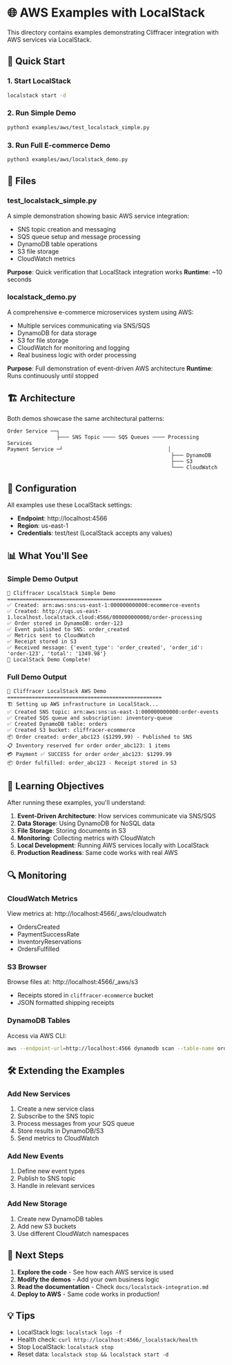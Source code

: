 # 🌐 AWS Examples with LocalStack

This directory contains examples demonstrating Cliffracer integration with AWS services via LocalStack.

## 🚀 Quick Start

### 1. Start LocalStack
```bash
localstack start -d
```

### 2. Run Simple Demo
```bash
python3 examples/aws/test_localstack_simple.py
```

### 3. Run Full E-commerce Demo
```bash
python3 examples/aws/localstack_demo.py
```

## 📁 Files

### **test_localstack_simple.py**
A simple demonstration showing basic AWS service integration:
- SNS topic creation and messaging
- SQS queue setup and message processing
- DynamoDB table operations
- S3 file storage
- CloudWatch metrics

**Purpose**: Quick verification that LocalStack integration works
**Runtime**: ~10 seconds

### **localstack_demo.py**
A comprehensive e-commerce microservices system using AWS:
- Multiple services communicating via SNS/SQS
- DynamoDB for data storage
- S3 for file storage
- CloudWatch for monitoring and logging
- Real business logic with order processing

**Purpose**: Full demonstration of event-driven AWS architecture
**Runtime**: Runs continuously until stopped

## 🏗️ Architecture

Both demos showcase the same architectural patterns:

```
Order Service ──┐
                ├─── SNS Topic ──── SQS Queues ──── Processing Services
Payment Service ─┘                                  │
                                                     ├─── DynamoDB
                                                     ├─── S3
                                                     └─── CloudWatch
```

## 🔧 Configuration

All examples use these LocalStack settings:
- **Endpoint**: http://localhost:4566
- **Region**: us-east-1
- **Credentials**: test/test (LocalStack accepts any values)

## 📊 What You'll See

### **Simple Demo Output**
```
🚀 Cliffracer LocalStack Simple Demo
==================================================
✅ Created: arn:aws:sns:us-east-1:000000000000:ecommerce-events
✅ Created: http://sqs.us-east-1.localhost.localstack.cloud:4566/000000000000/order-processing
✅ Order stored in DynamoDB: order-123
✅ Event published to SNS: order_created
✅ Metrics sent to CloudWatch
✅ Receipt stored in S3
✅ Received message: {'event_type': 'order_created', 'order_id': 'order-123', 'total': '1349.98'}
🎉 LocalStack Demo Complete!
```

### **Full Demo Output**
```
🚀 Cliffracer LocalStack AWS Demo
==================================================
🏗️ Setting up AWS infrastructure in LocalStack...
✅ Created SNS topic: arn:aws:sns:us-east-1:000000000000:order-events
✅ Created SQS queue and subscription: inventory-queue
✅ Created DynamoDB table: orders
✅ Created S3 bucket: cliffracer-ecommerce
📦 Order created: order_abc123 ($1299.99) - Published to SNS
📋 Inventory reserved for order order_abc123: 1 items
💳 Payment ✅ SUCCESS for order order_abc123: $1299.99
📦 Order fulfilled: order_abc123 - Receipt stored in S3
```

## 🎯 Learning Objectives

After running these examples, you'll understand:

1. **Event-Driven Architecture**: How services communicate via SNS/SQS
2. **Data Storage**: Using DynamoDB for NoSQL data
3. **File Storage**: Storing documents in S3
4. **Monitoring**: Collecting metrics with CloudWatch
5. **Local Development**: Running AWS services locally with LocalStack
6. **Production Readiness**: Same code works with real AWS

## 🔍 Monitoring

### **CloudWatch Metrics**
View metrics at: http://localhost:4566/_aws/cloudwatch
- OrdersCreated
- PaymentSuccessRate
- InventoryReservations
- OrdersFulfilled

### **S3 Browser**
Browse files at: http://localhost:4566/_aws/s3
- Receipts stored in `cliffracer-ecommerce` bucket
- JSON formatted shipping receipts

### **DynamoDB Tables**
Access via AWS CLI:
```bash
aws --endpoint-url=http://localhost:4566 dynamodb scan --table-name orders
```

## 🛠️ Extending the Examples

### **Add New Services**
1. Create a new service class
2. Subscribe to the SNS topic
3. Process messages from your SQS queue
4. Store results in DynamoDB/S3
5. Send metrics to CloudWatch

### **Add New Events**
1. Define new event types
2. Publish to SNS topic
3. Handle in relevant services

### **Add New Storage**
1. Create new DynamoDB tables
2. Add new S3 buckets
3. Use different CloudWatch namespaces

## 🚀 Next Steps

1. **Explore the code** - See how each AWS service is used
2. **Modify the demos** - Add your own business logic
3. **Read the documentation** - Check `docs/localstack-integration.md`
4. **Deploy to AWS** - Same code works in production!

## 💡 Tips

- LocalStack logs: `localstack logs -f`
- Health check: `curl http://localhost:4566/_localstack/health`
- Stop LocalStack: `localstack stop`
- Reset data: `localstack stop && localstack start -d`